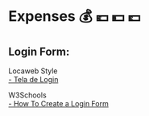# **Expenses** :moneybag: :euro: :dollar: :pound:

## **Login Form:**

Locaweb Style  
[- Tela de Login](http://opensource.locaweb.com.br/locawebstyle-v2/manual/layout/tela-login/)  

W3Schools  
[- How To Create a Login Form](https://www.w3schools.com/howto/howto_css_login_form.asp)